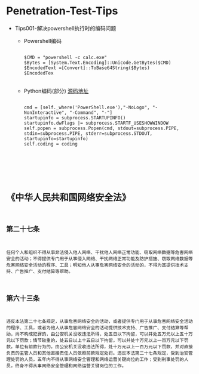 # Penetration-Test-Tips

*   Tips001-解决powershell执行时的编码问题

    *   Powershell编码
        <pre><code>
        $CMD = "powershell -c calc.exe"
        $Bytes = [System.Text.Encoding]::Unicode.GetBytes($CMD)
        $EncodedText =[Convert]::ToBase64String($Bytes)
        $EncodedTex
        </code>
        </pre>
        
    *   Python编码(部分) [源码地址](https://github.com/3tinky/Penetration-Test/blob/master/scripts/py_psh_encode.py)
        <pre><code>
        cmd = [self._where('PowerShell.exe'),"-NoLogo", "-NonInteractive", "-Command", "-"]
        startupinfo = subprocess.STARTUPINFO()
        startupinfo.dwFlags |= subprocess.STARTF_USESHOWWINDOW
        self.popen = subprocess.Popen(cmd, stdout=subprocess.PIPE, stdin=subprocess.PIPE, stderr=subprocess.STDOUT, startupinfo=startupinfo)
        self.coding = coding
        
#   《中华人民共和国网络安全法》
##   第二十七条
任何个人和组织不得从事非法侵入他人网络、干扰他人网络正常功能、窃取网络数据等危害网络安全的活动；不得提供专门用于从事侵入网络、干扰网络正常功能及防护措施、窃取网络数据等危害网络安全活动的程序、工具；明知他人从事危害网络安全的活动的，不得为其提供技术支持、广告推广、支付结算等帮助。
##   第六十三条
违反本法第二十七条规定，从事危害网络安全的活动，或者提供专门用于从事危害网络安全活动的程序、工具，或者为他人从事危害网络安全的活动提供技术支持、广告推广、支付结算等帮助，尚不构成犯罪的，由公安机关没收违法所得，处五日以下拘留，可以并处五万元以上五十万元以下罚款；情节较重的，处五日以上十五日以下拘留，可以并处十万元以上一百万元以下罚款。单位有前款行为的，由公安机关没收违法所得，处十万元以上一百万元以下罚款，并对直接负责的主管人员和其他直接责任人员依照前款规定处罚。违反本法第二十七条规定，受到治安管理处罚的人员，五年内不得从事网络安全管理和网络运营关键岗位的工作；受到刑事处罚的人员，终身不得从事网络安全管理和网络运营关键岗位的工作。
